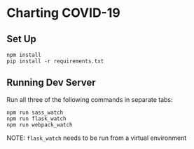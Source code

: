 # Charting COVID-19

## Set Up

```
npm install
pip install -r requirements.txt
```

## Running Dev Server

Run all three of the following commands in separate tabs:
```
npm run sass_watch
npm run flask_watch
npm run webpack_watch
```

NOTE: `flask_watch` needs to be run from a virtual environment
